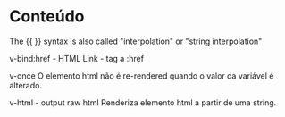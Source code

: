 # Conteúdo

The {{ }} syntax is also called "interpolation" or "string interpolation"


v-bind:href - HTML Link - tag a
:href

v-once
O elemento html não é re-rendered quando o valor da variável é alterado.

v-html - output raw html
Renderiza elemento html a partir de uma string.
